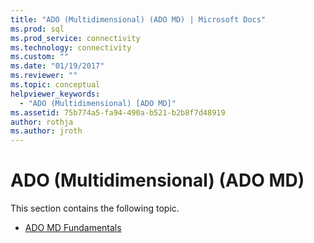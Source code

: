 ```yaml
---
title: "ADO (Multidimensional) (ADO MD) | Microsoft Docs"
ms.prod: sql
ms.prod_service: connectivity
ms.technology: connectivity
ms.custom: ""
ms.date: "01/19/2017"
ms.reviewer: ""
ms.topic: conceptual
helpviewer_keywords: 
  - "ADO (Multidimensional) [ADO MD]"
ms.assetid: 75b774a5-fa94-490a-b521-b2b8f7d48919
author: rothja
ms.author: jroth
---
```

# ADO (Multidimensional) (ADO MD)
This section contains the following topic.  
  
-   [ADO MD Fundamentals](../../../ado/guide/multidimensional/ado-md-fundamentals.md)
